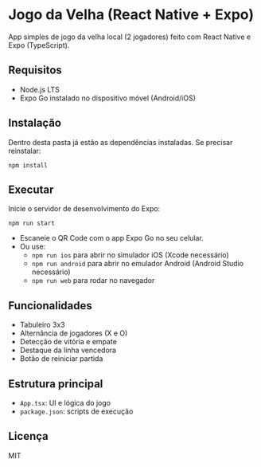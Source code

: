 # Jogo da Velha (React Native + Expo)

App simples de jogo da velha local (2 jogadores) feito com React Native e Expo (TypeScript).

## Requisitos
- Node.js LTS
- Expo Go instalado no dispositivo móvel (Android/iOS)

## Instalação

Dentro desta pasta já estão as dependências instaladas. Se precisar reinstalar:

```
npm install
```

## Executar

Inicie o servidor de desenvolvimento do Expo:

```
npm run start
```

- Escaneie o QR Code com o app Expo Go no seu celular.
- Ou use:
  - `npm run ios` para abrir no simulador iOS (Xcode necessário)
  - `npm run android` para abrir no emulador Android (Android Studio necessário)
  - `npm run web` para rodar no navegador

## Funcionalidades
- Tabuleiro 3x3
- Alternância de jogadores (X e O)
- Detecção de vitória e empate
- Destaque da linha vencedora
- Botão de reiniciar partida

## Estrutura principal
- `App.tsx`: UI e lógica do jogo
- `package.json`: scripts de execução

## Licença
MIT
